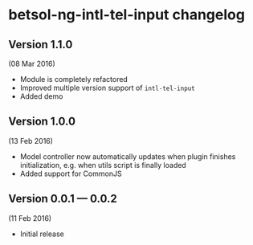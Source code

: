 # betsol-ng-intl-tel-input changelog

## Version 1.1.0
(08 Mar 2016)

- Module is completely refactored
- Improved multiple version support of `intl-tel-input`
- Added demo


## Version 1.0.0
(13 Feb 2016)

- Model controller now automatically updates when plugin finishes
  initialization, e.g. when utils script is finally loaded
- Added support for CommonJS


## Version 0.0.1 — 0.0.2
(11 Feb 2016)

- Initial release
